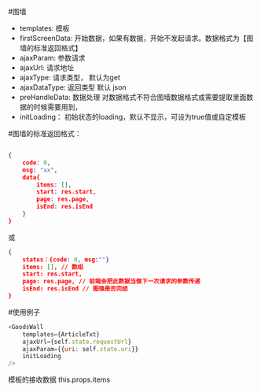 #图墙
- templates:  模板
- firstScreenData: 开始数据，如果有数据，开始不发起请求。数据格式为【图墙的标准返回格式】
- ajaxParam:  参数请求
- ajaxUrl:  请求地址
- ajaxType:  请求类型， 默认为get
- ajaxDataType: 返回类型 默认 json
- preHandleData:  数据处理  对数据格式不符合图墙数据格式或需要提取里面数据的时候需要用到，
- initLoading： 初始状态的loading，默认不显示，可设为true值或自定模板

#图墙的标准返回格式：

```json

{
    code: 0,
    msg: "xx",
    data{
        items: [],
        start: res.start,
        page: res.page,
        isEnd: res.isEnd
    }
}
```
或
```json
{
    status：{code: 0, msg:""}
    items: [], // 数组
    start: res.start,
    page: res.page, // 前端会把此数据当做下一次请求的参数传递
    isEnd: res.isEnd // 图强是否完结
}

```

#使用例子
```js
<GoodsWall
    templates={ArticleTxt}
    ajaxUrl={self.state.requestUrl}
    ajaxParam={{uri: self.state.uri}}
    initLoading
/>
```

模板的接收数据 this.props.items
